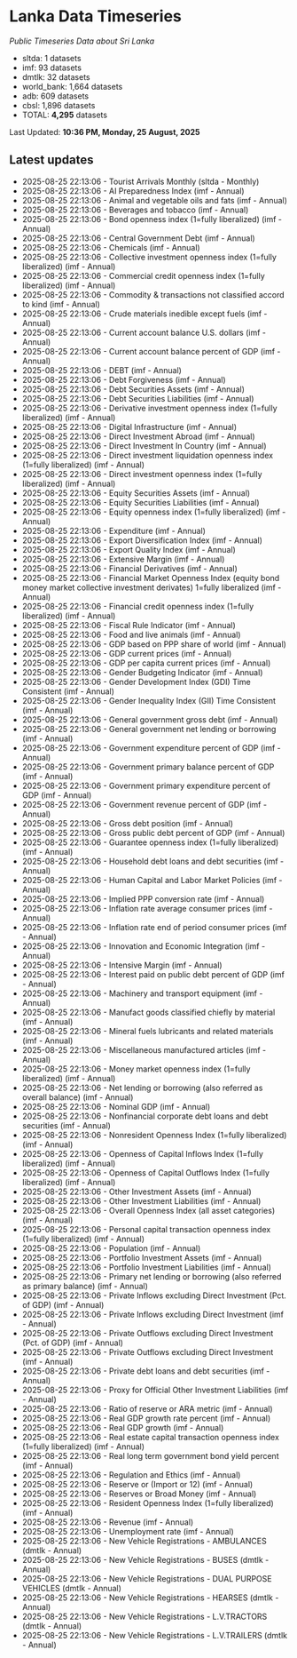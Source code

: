 # Lanka Data Timeseries
*Public Timeseries Data about Sri Lanka*

* sltda: 1 datasets
* imf: 93 datasets
* dmtlk: 32 datasets
* world_bank: 1,664 datasets
* adb: 609 datasets
* cbsl: 1,896 datasets
* TOTAL: **4,295** datasets

Last Updated: **10:36 PM, Monday, 25 August, 2025**

## Latest updates

* 2025-08-25 22:13:06 - Tourist Arrivals Monthly (sltda - Monthly)
* 2025-08-25 22:13:06 - AI Preparedness Index (imf - Annual)
* 2025-08-25 22:13:06 - Animal and vegetable oils and fats (imf - Annual)
* 2025-08-25 22:13:06 - Beverages and tobacco (imf - Annual)
* 2025-08-25 22:13:06 - Bond openness index (1=fully liberalized) (imf - Annual)
* 2025-08-25 22:13:06 - Central Government Debt (imf - Annual)
* 2025-08-25 22:13:06 - Chemicals (imf - Annual)
* 2025-08-25 22:13:06 - Collective investment openness index (1=fully liberalized) (imf - Annual)
* 2025-08-25 22:13:06 - Commercial credit openness index (1=fully liberalized) (imf - Annual)
* 2025-08-25 22:13:06 - Commodity & transactions not classified accord to kind (imf - Annual)
* 2025-08-25 22:13:06 - Crude materials inedible except fuels (imf - Annual)
* 2025-08-25 22:13:06 - Current account balance U.S. dollars (imf - Annual)
* 2025-08-25 22:13:06 - Current account balance percent of GDP (imf - Annual)
* 2025-08-25 22:13:06 - DEBT (imf - Annual)
* 2025-08-25 22:13:06 - Debt Forgiveness (imf - Annual)
* 2025-08-25 22:13:06 - Debt Securities Assets (imf - Annual)
* 2025-08-25 22:13:06 - Debt Securities Liabilities (imf - Annual)
* 2025-08-25 22:13:06 - Derivative investment openness index (1=fully liberalized) (imf - Annual)
* 2025-08-25 22:13:06 - Digital Infrastructure (imf - Annual)
* 2025-08-25 22:13:06 - Direct Investment Abroad (imf - Annual)
* 2025-08-25 22:13:06 - Direct Investment In Country (imf - Annual)
* 2025-08-25 22:13:06 - Direct investment liquidation openness index (1=fully liberalized) (imf - Annual)
* 2025-08-25 22:13:06 - Direct investment openness index (1=fully liberalized) (imf - Annual)
* 2025-08-25 22:13:06 - Equity Securities Assets (imf - Annual)
* 2025-08-25 22:13:06 - Equity Securities Liabilities (imf - Annual)
* 2025-08-25 22:13:06 - Equity openness index (1=fully liberalized) (imf - Annual)
* 2025-08-25 22:13:06 - Expenditure (imf - Annual)
* 2025-08-25 22:13:06 - Export Diversification Index (imf - Annual)
* 2025-08-25 22:13:06 - Export Quality Index (imf - Annual)
* 2025-08-25 22:13:06 - Extensive Margin (imf - Annual)
* 2025-08-25 22:13:06 - Financial Derivatives (imf - Annual)
* 2025-08-25 22:13:06 - Financial Market Openness Index (equity bond money market collective investment derivates) 1=fully liberalized (imf - Annual)
* 2025-08-25 22:13:06 - Financial credit openness index (1=fully liberalized) (imf - Annual)
* 2025-08-25 22:13:06 - Fiscal Rule Indicator (imf - Annual)
* 2025-08-25 22:13:06 - Food and live animals (imf - Annual)
* 2025-08-25 22:13:06 - GDP based on PPP share of world (imf - Annual)
* 2025-08-25 22:13:06 - GDP current prices (imf - Annual)
* 2025-08-25 22:13:06 - GDP per capita current prices (imf - Annual)
* 2025-08-25 22:13:06 - Gender Budgeting Indicator (imf - Annual)
* 2025-08-25 22:13:06 - Gender Development Index (GDI) Time Consistent (imf - Annual)
* 2025-08-25 22:13:06 - Gender Inequality Index (GII) Time Consistent (imf - Annual)
* 2025-08-25 22:13:06 - General government gross debt (imf - Annual)
* 2025-08-25 22:13:06 - General government net lending or borrowing (imf - Annual)
* 2025-08-25 22:13:06 - Government expenditure percent of GDP (imf - Annual)
* 2025-08-25 22:13:06 - Government primary balance percent of GDP (imf - Annual)
* 2025-08-25 22:13:06 - Government primary expenditure percent of GDP (imf - Annual)
* 2025-08-25 22:13:06 - Government revenue percent of GDP (imf - Annual)
* 2025-08-25 22:13:06 - Gross debt position (imf - Annual)
* 2025-08-25 22:13:06 - Gross public debt percent of GDP (imf - Annual)
* 2025-08-25 22:13:06 - Guarantee openness index (1=fully liberalized) (imf - Annual)
* 2025-08-25 22:13:06 - Household debt loans and debt securities (imf - Annual)
* 2025-08-25 22:13:06 - Human Capital and Labor Market Policies (imf - Annual)
* 2025-08-25 22:13:06 - Implied PPP conversion rate (imf - Annual)
* 2025-08-25 22:13:06 - Inflation rate average consumer prices (imf - Annual)
* 2025-08-25 22:13:06 - Inflation rate end of period consumer prices (imf - Annual)
* 2025-08-25 22:13:06 - Innovation and Economic Integration (imf - Annual)
* 2025-08-25 22:13:06 - Intensive Margin (imf - Annual)
* 2025-08-25 22:13:06 - Interest paid on public debt percent of GDP (imf - Annual)
* 2025-08-25 22:13:06 - Machinery and transport equipment (imf - Annual)
* 2025-08-25 22:13:06 - Manufact goods classified chiefly by material (imf - Annual)
* 2025-08-25 22:13:06 - Mineral fuels lubricants and related materials (imf - Annual)
* 2025-08-25 22:13:06 - Miscellaneous manufactured articles (imf - Annual)
* 2025-08-25 22:13:06 - Money market openness index (1=fully liberalized) (imf - Annual)
* 2025-08-25 22:13:06 - Net lending or borrowing (also referred as overall balance) (imf - Annual)
* 2025-08-25 22:13:06 - Nominal GDP (imf - Annual)
* 2025-08-25 22:13:06 - Nonfinancial corporate debt loans and debt securities (imf - Annual)
* 2025-08-25 22:13:06 - Nonresident Openness Index (1=fully liberalized) (imf - Annual)
* 2025-08-25 22:13:06 - Openness of Capital Inflows Index (1=fully liberalized) (imf - Annual)
* 2025-08-25 22:13:06 - Openness of Capital Outflows Index (1=fully liberalized) (imf - Annual)
* 2025-08-25 22:13:06 - Other Investment Assets (imf - Annual)
* 2025-08-25 22:13:06 - Other Investment Liabilities (imf - Annual)
* 2025-08-25 22:13:06 - Overall Openness Index (all asset categories) (imf - Annual)
* 2025-08-25 22:13:06 - Personal capital transaction openness index (1=fully liberalized) (imf - Annual)
* 2025-08-25 22:13:06 - Population (imf - Annual)
* 2025-08-25 22:13:06 - Portfolio Investment Assets (imf - Annual)
* 2025-08-25 22:13:06 - Portfolio Investment Liabilities (imf - Annual)
* 2025-08-25 22:13:06 - Primary net lending or borrowing (also referred as primary balance) (imf - Annual)
* 2025-08-25 22:13:06 - Private Inflows excluding Direct Investment (Pct. of GDP) (imf - Annual)
* 2025-08-25 22:13:06 - Private Inflows excluding Direct Investment (imf - Annual)
* 2025-08-25 22:13:06 - Private Outflows excluding Direct Investment (Pct. of GDP) (imf - Annual)
* 2025-08-25 22:13:06 - Private Outflows excluding Direct Investment (imf - Annual)
* 2025-08-25 22:13:06 - Private debt loans and debt securities (imf - Annual)
* 2025-08-25 22:13:06 - Proxy for Official Other Investment Liabilities (imf - Annual)
* 2025-08-25 22:13:06 - Ratio of reserve or ARA metric (imf - Annual)
* 2025-08-25 22:13:06 - Real GDP growth rate percent (imf - Annual)
* 2025-08-25 22:13:06 - Real GDP growth (imf - Annual)
* 2025-08-25 22:13:06 - Real estate capital transaction openness index (1=fully liberalized) (imf - Annual)
* 2025-08-25 22:13:06 - Real long term government bond yield percent (imf - Annual)
* 2025-08-25 22:13:06 - Regulation and Ethics (imf - Annual)
* 2025-08-25 22:13:06 - Reserve or (Import or 12) (imf - Annual)
* 2025-08-25 22:13:06 - Reserves or Broad Money (imf - Annual)
* 2025-08-25 22:13:06 - Resident Openness Index (1=fully liberalized) (imf - Annual)
* 2025-08-25 22:13:06 - Revenue (imf - Annual)
* 2025-08-25 22:13:06 - Unemployment rate (imf - Annual)
* 2025-08-25 22:13:06 - New Vehicle Registrations - AMBULANCES (dmtlk - Annual)
* 2025-08-25 22:13:06 - New Vehicle Registrations - BUSES (dmtlk - Annual)
* 2025-08-25 22:13:06 - New Vehicle Registrations - DUAL PURPOSE VEHICLES (dmtlk - Annual)
* 2025-08-25 22:13:06 - New Vehicle Registrations - HEARSES (dmtlk - Annual)
* 2025-08-25 22:13:06 - New Vehicle Registrations - L.V.TRACTORS (dmtlk - Annual)
* 2025-08-25 22:13:06 - New Vehicle Registrations - L.V.TRAILERS (dmtlk - Annual)